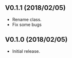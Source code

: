 ## V0.1.1 (2018/02/05)
 - Rename class.
 - Fix some bugs

## V0.1.0 (2018/02/05)
 - Initial release.
